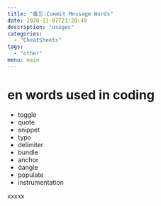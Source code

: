 ```yaml
---
title: "备忘:Commit Message Words"
date: 2020-11-07T21:20:49
description: "usages"
categories:
  - "CheatSheets"
tags:
  - "other"
menu: main
---
```


# en words used in coding
 - toggle
 - quote
 - snippet
 - typo
 - delimiter
 - bundle
 - anchor
 - dangle
 - populate
 - instrumentation

xxxxx